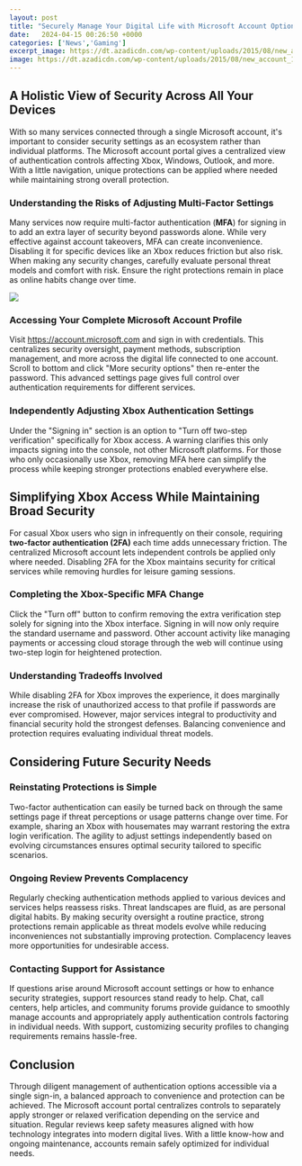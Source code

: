```yaml
---
layout: post
title: "Securely Manage Your Digital Life with Microsoft Account Options"
date:   2024-04-15 00:26:50 +0000
categories: ['News','Gaming']
excerpt_image: https://dt.azadicdn.com/wp-content/uploads/2015/08/new_account_1a.png?200
image: https://dt.azadicdn.com/wp-content/uploads/2015/08/new_account_1a.png?200
---
```


## A Holistic View of Security Across All Your Devices 
With so many services connected through a single Microsoft account, it's important to consider security settings as an ecosystem rather than individual platforms. The Microsoft account portal gives a centralized view of authentication controls affecting Xbox, Windows, Outlook, and more. With a little navigation, unique protections can be applied where needed while maintaining strong overall protection. 
### Understanding the Risks of Adjusting Multi-Factor Settings
Many services now require multi-factor authentication (**MFA**) for signing in to add an extra layer of security beyond passwords alone. While very effective against account takeovers, MFA can create inconvenience. Disabling it for specific devices like an Xbox reduces friction but also risk. When making any security changes, carefully evaluate personal threat models and comfort with risk. Ensure the right protections remain in place as online habits change over time.

![](https://www.androidpolice.com/wp-content/uploads/2016/08/nexus2cee_MS-auth-hero.png)
### Accessing Your Complete Microsoft Account Profile  
Visit https://account.microsoft.com and sign in with credentials. This centralizes security oversight, payment methods, subscription management, and more across the digital life connected to one account. Scroll to bottom and click "More security options" then re-enter the password. This advanced settings page gives full control over authentication requirements for different services.
### Independently Adjusting Xbox Authentication Settings
Under the "Signing in" section is an option to "Turn off two-step verification" specifically for Xbox access. A warning clarifies this only impacts signing into the console, not other Microsoft platforms. For those who only occasionally use Xbox, removing MFA here can simplify the process while keeping stronger protections enabled everywhere else.
## Simplifying Xbox Access While Maintaining Broad Security  
For casual Xbox users who sign in infrequently on their console, requiring **two-factor authentication (2FA)** each time adds unnecessary friction. The centralized Microsoft account lets independent controls be applied only where needed. Disabling 2FA for the Xbox maintains security for critical services while removing hurdles for leisure gaming sessions.
### Completing the Xbox-Specific MFA Change
Click the "Turn off" button to confirm removing the extra verification step solely for signing into the Xbox interface. Signing in will now only require the standard username and password. Other account activity like managing payments or accessing cloud storage through the web will continue using two-step login for heightened protection.   
### Understanding Tradeoffs Involved   
While disabling 2FA for Xbox improves the experience, it does marginally increase the risk of unauthorized access to that profile if passwords are ever compromised. However, major services integral to productivity and financial security hold the strongest defenses. Balancing convenience and protection requires evaluating individual threat models.
## Considering Future Security Needs
### Reinstating Protections is Simple
Two-factor authentication can easily be turned back on through the same settings page if threat perceptions or usage patterns change over time. For example, sharing an Xbox with housemates may warrant restoring the extra login verification. The agility to adjust settings independently based on evolving circumstances ensures optimal security tailored to specific scenarios.
### Ongoing Review Prevents Complacency  
Regularly checking authentication methods applied to various devices and services helps reassess risks. Threat landscapes are fluid, as are personal digital habits. By making security oversight a routine practice, strong protections remain applicable as threat models evolve while reducing inconveniences not substantially improving protection. Complacency leaves more opportunities for undesirable access.
### Contacting Support for Assistance  
If questions arise around Microsoft account settings or how to enhance security strategies, support resources stand ready to help. Chat, call centers, help articles, and community forums provide guidance to smoothly manage accounts and appropriately apply authentication controls factoring in individual needs. With support, customizing security profiles to changing requirements remains hassle-free.
## Conclusion
Through diligent management of authentication options accessible via a single sign-in, a balanced approach to convenience and protection can be achieved. The Microsoft account portal centralizes controls to separately apply stronger or relaxed verification depending on the service and situation. Regular reviews keep safety measures aligned with how technology integrates into modern digital lives. With a little know-how and ongoing maintenance, accounts remain safely optimized for individual needs.